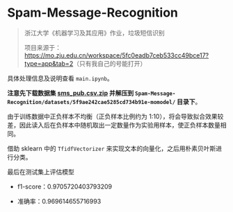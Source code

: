 # Spam-Message-Recognition

> 浙江大学《机器学习及其应用》作业，垃圾短信识别
>
> 项目来源于：<https://mo.zju.edu.cn/workspace/5fc0eadb7ceb533cc49bce17?type=app&tab=2>（只有我自己的号能打开）

具体处理信息及说明查看 `main.ipynb`。

**注意先下载数据集 [sms_pub.csv.zip](https://wwe.lanzous.com/i3eFAk6r4cj) 并解压到 `Spam-Message-Recognition/datasets/5f9ae242cae5285cd734b91e-momodel/` 目录下**。

由于训练数据中正负样本不均衡（正负样本⽐例约为 1:10），将会导致拟合效果较差，因此读⼊后在负样本中随机取出⼀定数量作为实验⽤样本，使正负样本数量相同。

借助 sklearn 中的 `TfidfVectorizer` 来实现⽂本的向量化，之后用朴素贝叶斯进行分类。

最后在测试集上评估模型

- f1-score：0.9705720403793209 

- 准确率：0.969614655716993

